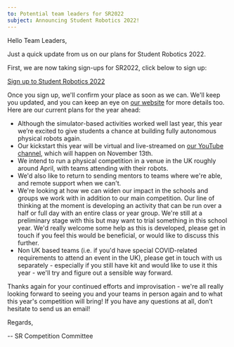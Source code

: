 ```yaml
---
to: Potential team leaders for SR2022
subject: Announcing Student Robotics 2022!
---
```


Hello Team Leaders,

Just a quick update from us on our plans for Student Robotics 2022.

First, we are now taking sign-ups for SR2022, click below to sign up:

[Sign up to Student Robotics 2022](https://forms.gle/LINK_CENSORED)

Once you sign up, we'll confirm your place as soon as we can. We'll keep you updated, and you can keep an eye on [our website](https://studentrobotics.org/) for more details too. Here are our current plans for the year ahead:

* Although the simulator-based activities worked well last year, this year we’re excited to give students a chance at building fully autonomous physical robots again.
* Our kickstart this year will be virtual and live-streamed on [our YouTube channel](https://www.youtube.com/user/studentrobotics), which will happen on November 13th. 
* We intend to run a physical competition in a venue in the UK roughly around April, with teams attending with their robots.
* We'd also like to return to sending mentors to teams where we're able, and remote support when we can't.
* We're looking at how we can widen our impact in the schools and groups we work with in addition to our main competition. Our line of thinking at the moment is developing an activity that can be run over a half or full day with an entire class or year group. We're still at a preliminary stage with this but may want to trial something in this school year. We'd really welcome some help as this is developed, please get in touch if you feel this would be beneficial, or would like to discuss this further.
* Non UK based teams (i.e. if you'd have special COVID-related requirements to attend an event in the UK), please get in touch with us separately - especially if you still have kit and would like to use it this year - we'll try and figure out a sensible way forward.

Thanks again for your continued efforts and improvisation - we're all really looking forward to seeing you and your teams in person again and to what this year's competition will bring! If you have any questions at all, don’t hesitate to send us an email!

Regards,

-- SR Competition Committee
